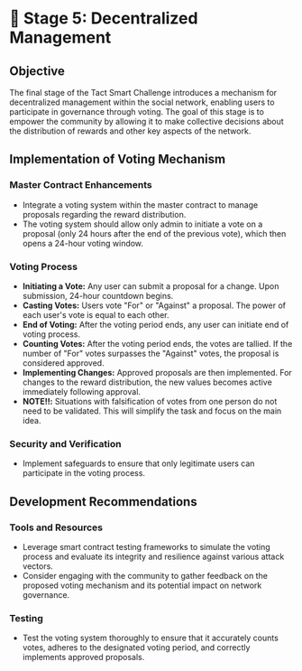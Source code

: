 # 🚀 Stage 5: Decentralized Management

## Objective
The final stage of the Tact Smart Challenge introduces a mechanism for decentralized management within the social network, enabling users to participate in governance through voting. The goal of this stage is to empower the community by allowing it to make collective decisions about the distribution of rewards and other key aspects of the network.

## Implementation of Voting Mechanism

### Master Contract Enhancements
- Integrate a voting system within the master contract to manage proposals regarding the reward distribution.
- The voting system should allow only admin to initiate a vote on a proposal (only 24 hours after the end of the previous vote), which then opens a 24-hour voting window.

### Voting Process
- **Initiating a Vote:** Any user can submit a proposal for a change. Upon submission, 24-hour countdown begins.
- **Casting Votes:** Users vote "For" or "Against" a proposal. The power of each user's vote is equal to each other.
- **End of Voting:** After the voting period ends, any user can initiate end of voting process.
- **Counting Votes:** After the voting period ends, the votes are tallied. If the number of "For" votes surpasses the "Against" votes, the proposal is considered approved.
- **Implementing Changes:** Approved proposals are then implemented. For changes to the reward distribution, the new values becomes active immediately following approval.
- **NOTE️️️️‼️:** Situations with falsification of votes from one person do not need to be validated. This will simplify the task and focus on the main idea.

### Security and Verification
- Implement safeguards to ensure that only legitimate users can participate in the voting process.

## Development Recommendations

### Tools and Resources
- Leverage smart contract testing frameworks to simulate the voting process and evaluate its integrity and resilience against various attack vectors.
- Consider engaging with the community to gather feedback on the proposed voting mechanism and its potential impact on network governance.

### Testing
- Test the voting system thoroughly to ensure that it accurately counts votes, adheres to the designated voting period, and correctly implements approved proposals.
